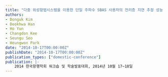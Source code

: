 ```yaml
---
title: "다중 위성항법시스템을 이용한 단일 주파수 SBAS 사용자의 전리층 지연 추정 성능 분석"
authors:
- Donguk Kim
- Deokhwa Han
- Ho Yun
- Changdon Kee
- Seungu Seo
- Heungwon Park
date: "2014-10-17T00:00:00Z"
publishDate: "2014-10-17T00:00:00Z"
publication_types: ["domestic-conference"]
publication: |-
    2014 한국항행학회 워크숍 및 학술발표대회, 2014년 10월 17~18일
---
```

